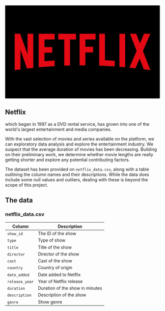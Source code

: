 ![image](https://github.com/mynameisfho/My-Data-Analyst-Portofolio/blob/main/Investigating%20Netflix%20Movies/Netflix-Logo.jpg)

## Netflix 
which began in 1997 as a DVD rental service, has grown into one of the world's largest entertainment and media companies.

With the vast selection of movies and series available on the platform, we can exploratory data analysis and explore the entertainment industry. We suspect that the average duration of movies has been decreasing. Building on their preliminary work, we determine whether movie lengths are really getting shorter and explore any potential contributing factors.

The dataset has been provided on `netflix_data.csv`, along with a table outlining the column names and their descriptions. While the data does include some null values and outliers, dealing with these is beyond the scope of this project. 

## The data
### **netflix_data.csv**
| Column | Description |
|--------|-------------|
| `show_id` | The ID of the show |
| `type` | Type of show |
| `title` | Title of the show |
| `director` | Director of the show |
| `cast` | Cast of the show |
| `country` | Country of origin |
| `date_added` | Date added to Netflix |
| `release_year` | Year of Netflix release |
| `duration` | Duration of the show in minutes |
| `description` | Description of the show |
| `genre` | Show genre |
